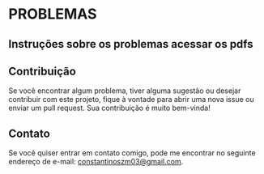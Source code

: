 # PROBLEMAS

## Instruções sobre os problemas acessar os pdfs

## Contribuição

Se você encontrar algum problema, tiver alguma sugestão ou desejar contribuir com este projeto, fique à vontade para abrir uma nova issue ou enviar um pull request. Sua contribuição é muito bem-vinda!

## Contato

Se você quiser entrar em contato comigo, pode me encontrar no seguinte endereço de e-mail: [constantinoszm03@gmail.com](mailto:constantinosszm03@gmail.com).